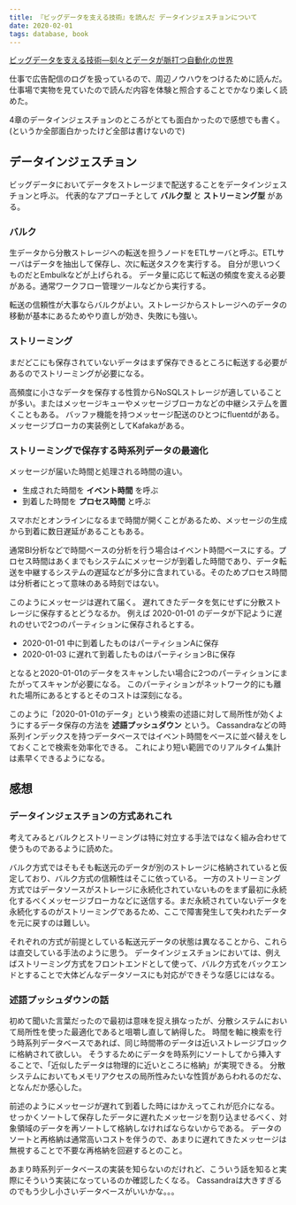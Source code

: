 ```yaml
---
title: 『ビッグデータを支える技術』を読んだ データインジェスチョンについて
date: 2020-02-01
tags: database, book
---
```


[ビッグデータを支える技術―刻々とデータが脈打つ自動化の世界](https://www.amazon.co.jp/dp/4774192252)

仕事で広告配信のログを扱っているので、周辺ノウハウをつけるために読んだ。
仕事場で実物を見ていたので読んだ内容を体験と照合することでかなり楽しく読めた。

4章のデータインジェスチョンのところがとても面白かったので感想でも書く。
(というか全部面白かったけど全部は書けないので)

## データインジェスチョン

ビッグデータにおいてデータをストレージまで配送することをデータインジェスチョンと呼ぶ。
代表的なアプローチとして **バルク型** と **ストリーミング型** がある。

### バルク

生データから分散ストレージへの転送を担うノードをETLサーバと呼ぶ。ETLサーバはデータを抽出して保存し、次に転送タスクを実行する。
自分が思いつくものだとEmbulkなどが上げられる。
データ量に応じて転送の頻度を変える必要がある。通常ワークフロー管理ツールなどから実行する。

転送の信頼性が大事ならバルクがよい。ストレージからストレージへのデータの移動が基本にあるためやり直しが効き、失敗にも強い。

### ストリーミング

まだどこにも保存されていないデータはまず保存できるところに転送する必要があるのでストリーミングが必要になる。

高頻度に小さなデータを保存する性質からNoSQLストレージが適していることが多い。またはメッセージキューやメッセージブローカなどの中継システ厶を置くこともある。
バッファ機能を持つメッセージ配送のひとつにfluentdがある。メッセージブローカの実装例としてKafakaがある。

### ストリーミングで保存する時系列データの最適化

メッセージが届いた時間と処理される時間の違い。

* 生成された時間を **イベント時間** を呼ぶ
* 到着した時間を **プロセス時間** と呼ぶ

スマホだとオンラインになるまで時間が開くことがあるため、メッセージの生成から到着に数日遅延があることもある。

通常BI分析などで時間ベースの分析を行う場合はイベント時間ベースにする。プロセス時間はあくまでもシステムにメッセージが到着した時間であり、データ転送を中継するシステムの遅延などが多分に含まれている。そのためプロセス時間は分析者にとって意味のある時刻ではない。

このようにメッセージは遅れて届く。
遅れてきたデータを気にせずに分散ストレージに保存するとどうなるか。
例えば 2020-01-01 のデータが下記ように遅れのせいで2つのパーティションに保存されるとする。

* 2020-01-01 中に到着したものはパーティションAに保存
* 2020-01-03 に遅れて到着したものはパーティションBに保存

となると2020-01-01のデータをスキャンしたい場合に2つのパーティションにまたがってスキャンが必要になる。
このパーティションがネットワーク的にも離れた場所にあるとするとそのコストは深刻になる。

このように「2020-01-01のデータ」という検索の述語に対して局所性が効くようにするデータ保存の方法を **述語プッシュダウン** という。
Cassandraなどの時系列インデックスを持つデータベースではイベント時間をベースに並べ替えをしておくことで検索を効率化できる。
これにより短い範囲でのリアルタイム集計は素早くできるようになる。

## 感想

### データインジェスチョンの方式あれこれ

考えてみるとバルクとストリーミングは特に対立する手法ではなく組み合わせて使うものであるように読めた。

バルク方式ではそもそも転送元のデータが別のストレージに格納されていると仮定しており、バルク方式の信頼性はそこに依っている。
一方のストリーミング方式ではデータソースがストレージに永続化されていないものをまず最初に永続化するべくメッセージブローカなどに送信する。まだ永続されていないデータを永続化するのがストリーミングであるため、ここで障害発生して失われたデータを元に戻すのは難しい。

それぞれの方式が前提としている転送元データの状態は異なることから、これらは直交している手法のように思う。
データインジェスチョンにおいては、例えばストリーミング方式をフロントエンドとして使って、バルク方式をバックエンドとすることで大体どんなデータソースにも対応ができそうな感じにはなる。

### 述語プッシュダウンの話

初めて聞いた言葉だったので最初は意味を捉え損なったが、分散システムにおいて局所性を使った最適化であると咀嚼し直して納得した。
時間を軸に検索を行う時系列データベースであれば、同じ時間帯のデータは近いストレージブロックに格納されて欲しい。
そうするためにデータを時系列にソートしてから挿入することで、「近似したデータは物理的に近いところに格納」が実現できる。
分散システムにおいてもメモリアクセスの局所性みたいな性質があらわれるのだな、となんだか感心した。

前述のようにメッセージが遅れて到着した時にはかえってこれが厄介になる。
せっかくソートして保存したデータに遅れたメッセージを割り込ませるべく、対象領域のデータを再ソートして格納しなければならないからである。
データのソートと再格納は通常高いコストを伴うので、あまりに遅れてきたメッセージは無視することで不要な再格納を回避するとのこと。

あまり時系列データベースの実装を知らないのだけれど、こういう話を知ると実際にそういう実装になっているのか確認したくなる。
Cassandraは大きすぎるのでもう少し小さいデータベースがいいかな。。。
